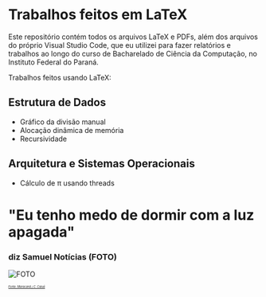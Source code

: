 # Trabalhos feitos em LaTeX
Este repositório contém todos os arquivos LaTeX e PDFs, além dos arquivos do próprio Visual Studio Code, que eu utilizei para fazer relatórios e trabalhos ao longo do curso de Bacharelado de Ciência da Computação, no Instituto Federal do Paraná.

Trabalhos feitos usando LaTeX:

## Estrutura de Dados
- Gráfico da divisão manual
- Alocação dinâmica de memória
- Recursividade

## Arquitetura e Sistemas Operacionais
 - Cálculo de π usando threads

# "Eu tenho medo de dormir com a luz apagada"

### diz Samuel Notícias (FOTO)
![FOTO]([https://i.imgur.com/rM78d1j.jpeg](https://preview.redd.it/samuel-not%C3%ADcias-em-4k-v0-ki6r3kg8rpvd1.png?auto=webp&s=7eceb31364569a4dadc6efecc2523708449804b9))

<sup><sub><sub><sub><sub> [*Fonte: Maracanã / C. Caiuá*](https://pt.ra.co/dj/yojironoda) </sub></sub></sub></sub></sup>
